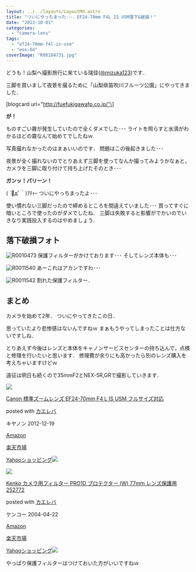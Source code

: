 ```yaml
---
layout: ../../layouts/LayoutMd.astro
title: "ついにやっちまった･･･．EF24-70mm F4L IS USM落下&破損！"
date: "2013-10-01"
categories: 
  - "camera-lens"
tags: 
  - "ef24-70mm-f4l-is-usm"
  - "eos-6d"
coverImage: "R00104731.jpg"
---
```


どうも！山梨へ撮影旅行に来ている瑞佳([@mizuka123](https://twitter.com/mizuka123))です．

三脚を買いまして夜景を撮るために「山梨県笛吹川フルーツ公園」にやってきました．

\[blogcard url="http://fuefukigawafp.co.jp/"\]

**が！**

ものすごい霧が発生していたので全くダメでした･･･ ライトを照らすと水滴がわかるほどの霧なんて始めてでしたねｗ

写真撮れなかったのはまぁいいのです． 問題はこの後起きました･･･

夜景が全く撮れないのでとりあえず三脚を使ってなんか撮ってみようかなぁと，カメラを三脚に取り付けて持ち上げたそのとき･･･

**ガンッ！パリーン！**

( ´ﾟдﾟ｀)ｱﾁｬｰ ついにやっちまったよ･･･

使い慣れない三脚だったので締めるところを間違えていました･･･ 買ってすぐに暗いところで使ったのがダメでしたね． 三脚は失敗すると影響がでかいのでいきなり実践投入するのはやめましょう．

## 落下破損フォト

![R0010473](/wp/images/R00104731.jpg "R0010473.JPG") 保護フィルターがかけております･･･ そしてレンズ本体も･･･

![R0011540](/wp/images/R0011540.jpg "R0011540.jpg") あーこれはアカンですわ･･･

![R0011542](/wp/images/R0011542.jpg "R0011542.JPG") 割れた保護フィルター．

## まとめ

カメラを始めて2年． ついにやってきたこの日．

思っていたより悲惨感はないんですねｗ まぁもうやってしまったことは仕方ないですしね．

とりあえず今後はレンズと本体をキャノンサービスセンターの持ち込んで，点検と修理を行いたいと思います． 修理費が余りにも高かったら別のレンズ購入を考えちゃいますけどｗ

遠征は明日も続くので35mmF2とNEX-5R,GRで撮影していきます．

[![](/wp/images/51tVEim0J-L._SL160_.jpg)](https://www.amazon.co.jp/exec/obidos/ASIN/B00A2I1D56/mizuka123-22/ref=nosim/)

[Canon 標準ズームレンズ EF24-70mm F4 L IS USM フルサイズ対応](https://www.amazon.co.jp/exec/obidos/ASIN/B00A2I1D56/mizuka123-22/ref=nosim/)

posted with [カエレバ](http://kaereba.com)

キヤノン 2012-12-19

[Amazon](http://www.amazon.co.jp/gp/search?keywords=EF24-70mm&__mk_ja_JP=%83J%83%5E%83J%83i&tag=mizuka123-22 "アマゾン")

[楽天市場](http://hb.afl.rakuten.co.jp/hgc/032b53ee.4b34c5ee.0f4a541e.f440145e/?pc=http%3A%2F%2Fsearch.rakuten.co.jp%2Fsearch%2Fmall%2FEF24-70mm%2F-%2Ff.1-p.1-s.1-sf.0-st.A-v.2%3Fx%3D0%26scid%3Daf_ich_link_urltxt%26m%3Dhttp%3A%2F%2Fm.rakuten.co.jp%2F "楽天市場")

[Yahooショッピング![](//ad.jp.ap.valuecommerce.com/servlet/gifbanner?sid=3066752&pid=881990642)](//ck.jp.ap.valuecommerce.com/servlet/referral?sid=3066752&pid=881990642&vc_url=http%3A%2F%2Fshopping.search.yahoo.co.jp%2Fsearch%3FuIv%3Don%26ei%3DUTF-8%26tab_ex%3Dcommerce%26slider%3D0%26va%3DEF24-70mm "Yahooショッピング")

[![](/wp/images/31%2BDoqtbr6L._SL160_.jpg)](https://www.amazon.co.jp/exec/obidos/ASIN/B000PJ588U/mizuka123-22/ref=nosim/)

[Kenko カメラ用フィルター PRO1D プロテクター (W) 77mm レンズ保護用 252772](https://www.amazon.co.jp/exec/obidos/ASIN/B000PJ588U/mizuka123-22/ref=nosim/)

posted with [カエレバ](http://kaereba.com)

ケンコー 2004-04-22

[Amazon](http://www.amazon.co.jp/gp/search?keywords=PRO1D&__mk_ja_JP=%83J%83%5E%83J%83i&tag=mizuka123-22 "アマゾン")

[楽天市場](http://hb.afl.rakuten.co.jp/hgc/032b53ee.4b34c5ee.0f4a541e.f440145e/?pc=http%3A%2F%2Fsearch.rakuten.co.jp%2Fsearch%2Fmall%2FPRO1D%2F-%2Ff.1-p.1-s.1-sf.0-st.A-v.2%3Fx%3D0%26scid%3Daf_ich_link_urltxt%26m%3Dhttp%3A%2F%2Fm.rakuten.co.jp%2F "楽天市場")

[Yahooショッピング![](//ad.jp.ap.valuecommerce.com/servlet/gifbanner?sid=3066752&pid=881990642)](//ck.jp.ap.valuecommerce.com/servlet/referral?sid=3066752&pid=881990642&vc_url=http%3A%2F%2Fshopping.search.yahoo.co.jp%2Fsearch%3FuIv%3Don%26ei%3DUTF-8%26tab_ex%3Dcommerce%26slider%3D0%26va%3DPRO1D "Yahooショッピング")

やっぱり保護フィルターはつけておいた方がいいですねｗ
